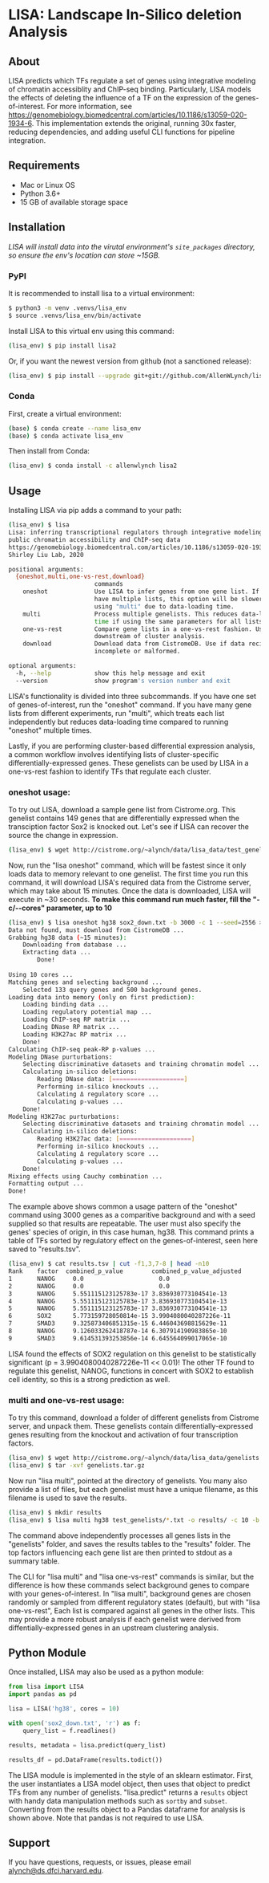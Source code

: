 
# LISA: Landscape In-Silico deletion Analysis

## About

LISA predicts which TFs regulate a set of genes using integrative modeling of chromatin accessiblity and ChIP-seq binding. Particularly, LISA models the effects of deleting the influence of a TF on the expression of the genes-of-interest. For more information, see <a href=https://genomebiology.biomedcentral.com/articles/10.1186/s13059-020-1934-6>https://genomebiology.biomedcentral.com/articles/10.1186/s13059-020-1934-6</a>. This implementation extends the original, running 30x faster, reducing dependencies, and adding useful CLI functions for pipeline integration. 

## Requirements

* Mac or Linux OS
* Python 3.6+
* 15 GB of available storage space

## Installation

*LISA will install data into the virutal environment's ```site_packages``` directory, so ensure the env's location can store ~15GB.*

### PyPI

It is recommended to install lisa to a virtual environment:

```bash
$ python3 -m venv .venvs/lisa_env
$ source .venvs/lisa_env/bin/activate
```
Install LISA to this virtual env using this command:

```bash
(lisa_env) $ pip install lisa2
```

Or, if you want the newest version from github (not a sanctioned release):

```bash
(lisa_env) $ pip install --upgrade git+git://github.com/AllenWLynch/lisa.git#egg=lisa
```

### Conda

First, create a virtual environment:

```bash
(base) $ conda create --name lisa_env
(base) $ conda activate lisa_env
```

Then install from Conda:

```bash
(lisa_env) $ conda install -c allenwlynch lisa2
```

## Usage

Installing LISA via pip adds a command to your path:

```bash
(lisa_env) $ lisa 
Lisa: inferring transcriptional regulators through integrative modeling of
public chromatin accessibility and ChIP-seq data
https://genomebiology.biomedcentral.com/articles/10.1186/s13059-020-1934-6 X.
Shirley Liu Lab, 2020

positional arguments:
  {oneshot,multi,one-vs-rest,download}
                        commands
    oneshot             Use LISA to infer genes from one gene list. If you
                        have multiple lists, this option will be slower than
                        using "multi" due to data-loading time.
    multi               Process multiple genelists. This reduces data-loading
                        time if using the same parameters for all lists.
    one-vs-rest         Compare gene lists in a one-vs-rest fashion. Useful
                        downstream of cluster analysis.
    download            Download data from CistromeDB. Use if data recieved is
                        incomplete or malformed.

optional arguments:
  -h, --help            show this help message and exit
  --version             show program's version number and exit
```

LISA's functionality is divided into three subcommands. If you have one set of genes-of-interest, run the "oneshot" command. If you have many gene lists from different experiments, run "multi", which treats each list independently but reduces data-loading time compared to running "oneshot" multiple times.

Lastly, if you are performing cluster-based differential expression analysis, a common workflow involves identifying lists of cluster-specific differentially-expressed genes. These genelists can be used by LISA in a one-vs-rest fashion to identify TFs that regulate each cluster. 

### oneshot usage:

To try out LISA, download a sample gene list from Cistrome.org. This genelist contains 149 genes that are differentially expressed when the transciption factor Sox2 is knocked out. Let's see if LISA can recover the source the change in expression.

```bash
(lisa_env) $ wget http://cistrome.org/~alynch/data/lisa_data/test_genelists/sox2_down.txt
```

Now, run the "lisa oneshot" command, which will be fastest since it only loads data to memory relevant to one genelist. The first time you run this command, it will download LISA's required data from the Cistrome server, which may take about 15 minutes. Once the data is downloaded, LISA will execute in ~30 seconds.
**To make this command run much faster, fill the "-c/--cores" parameter, up to 10**

```bash
(lisa_env) $ lisa oneshot hg38 sox2_down.txt -b 3000 -c 1 --seed=2556 > results.tsv
Data not found, must download from CistromeDB ...
Grabbing hg38 data (~15 minutes):
	Downloading from database ...
	Extracting data ...
        Done!                                   
        
Using 10 cores ...
Matching genes and selecting background ...
	Selected 133 query genes and 500 background genes.
Loading data into memory (only on first prediction):
	Loading binding data ...
	Loading regulatory potential map ...
	Loading ChIP-seq RP matrix ...
	Loading DNase RP matrix ...
	Loading H3K27ac RP matrix ...
	Done!
Calculating ChIP-seq peak-RP p-values ...
Modeling DNase purturbations:
	Selecting discriminative datasets and training chromatin model ...
	Calculating in-silico deletions:
		Reading DNase data: [====================]
		Performing in-silico knockouts ...
		Calculating Δ regulatory score ...
		Calculating p-values ...
	Done!
Modeling H3K27ac purturbations:
	Selecting discriminative datasets and training chromatin model ...
	Calculating in-silico deletions:
		Reading H3K27ac data: [====================]
		Performing in-silico knockouts ...
		Calculating Δ regulatory score ...
		Calculating p-values ...
	Done!
Mixing effects using Cauchy combination ...
Formatting output ...
Done!
```

The example above shows common a usage pattern of the "oneshot" command using 3000 genes as a comparitive background and with a seed supplied so that results are repeatable. The user must also specify the genes' species of origin, in this case human, hg38.
This command prints a table of TFs sorted by regulatory effect on the genes-of-interest, seen here saved to "results.tsv".

```bash
(lisa_env) $ cat results.tsv | cut -f1,3,7-8 | head -n10
Rank	factor	combined_p_value	    combined_p_value_adjusted
1	    NANOG	  0.0	                  0.0
2	    NANOG	  0.0	                  0.0
3	    NANOG	  5.551115123125783e-17	3.836930773104541e-13
4	    NANOG	  5.551115123125783e-17	3.836930773104541e-13
5	    NANOG	  5.551115123125783e-17	3.836930773104541e-13
6	    SOX2	  5.773159728050814e-15	3.9904080040287226e-11
7	    SMAD3	  9.325873406851315e-15	6.446043698815629e-11
8	    NANOG	  9.126033262418787e-14	6.307914190983865e-10
9	    SMAD3	  9.614531393253856e-14	6.645564099017065e-10
```

LISA found the effects of SOX2 regulation on this genelist to be statistically significant (p = 3.9904080040287226e-11 << 0.01)! The other TF found to regulate this genelist, NANOG, functions in concert with SOX2 to establish cell identity, so this is a strong prediction as well.  

### multi and one-vs-rest usage:

To try this command, download a folder of different genelists from Cistrome server, and unpack them. These genelists contain differentially-expressed genes resulting from the knockout and activation of four transcription factors.

```bash
(lisa_env) $ wget http://cistrome.org/~alynch/data/lisa_data/genelists.tar.gz
(lisa_env) $ tar -xvf genelists.tar.gz
```

Now run "lisa multi", pointed at the directory of genelists. You many also provide a list of files, but each genelist must have a unique filename, as this filename is used to save the results.

```bash
(lisa_env) $ mkdir results
(lisa_env) $ lisa multi hg38 test_genelists/*.txt -o results/ -c 10 -b 500 --seed=2556
```

The command above independently processes all genes lists in the "genelists" folder, and saves the results tables to the "results" folder. The top factors influencing each gene list are then printed to stdout as a summary table. 

The CLI for "lisa multi" and "lisa one-vs-rest" commands is similar, but the difference is how these commands select background genes to compare with your genes-of-interest. In "lisa multi", background genes are chosen randomly or sampled from different regulatory states (default), but with "lisa one-vs-rest", Each list is compared against all genes in the other lists. This may provide a more robust analysis if each genelist were derived from diffentially-expressed genes in an upstream clustering analysis. 

## Python Module

Once installed, LISA may also be used as a python module:

```python
from lisa import LISA
import pandas as pd

lisa = LISA('hg38', cores = 10)

with open('sox2_down.txt', 'r') as f:
    query_list = f.readlines()

results, metadata = lisa.predict(query_list)

results_df = pd.DataFrame(results.todict())
```

The LISA module is implemented in the style of an sklearn estimator. First, the user instantiates a LISA model object, then uses that object to predict TFs from any number of genelists. "lisa.predict" returns a ```results``` object with handy data manipulation methods such as  ```sortby``` and ```subset```. Converting from the results object to a Pandas dataframe for analysis is shown above. Note that pandas is not required to use LISA.

## Support

If you have questions, requests, or issues, please email alynch@ds.dfci.harvard.edu.
